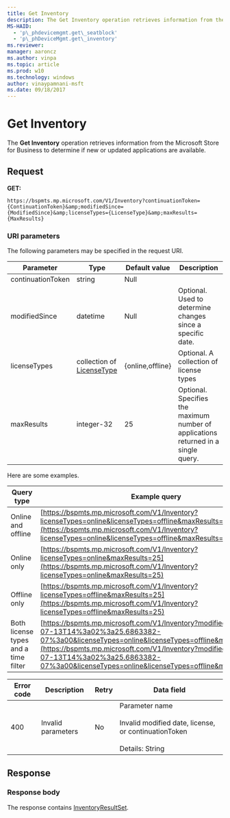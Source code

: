 ```yaml
---
title: Get Inventory
description: The Get Inventory operation retrieves information from the Microsoft Store for Business to determine if new or updated applications are available.
MS-HAID: 
  - 'p\_phdevicemgmt.get\_seatblock'
  - 'p\_phDeviceMgmt.get\_inventory'
ms.reviewer: 
manager: aaroncz
ms.author: vinpa
ms.topic: article
ms.prod: w10
ms.technology: windows
author: vinaypamnani-msft
ms.date: 09/18/2017
---
```


# Get Inventory

The **Get Inventory** operation retrieves information from the Microsoft Store for Business to determine if new or updated applications are available.

## Request

**GET:**

```http
https://bspmts.mp.microsoft.com/V1/Inventory?continuationToken={ContinuationToken}&amp;modifiedSince={ModifiedSince}&amp;licenseTypes={LicenseType}&amp;maxResults={MaxResults}
```
### URI parameters

The following parameters may be specified in the request URI.

|Parameter|Type|Default value|Description|
|--- |--- |--- |--- |
|continuationToken|string|Null||
|modifiedSince|datetime|Null|Optional. Used to determine changes since a specific date.|
|licenseTypes|collection of [LicenseType](data-structures-windows-store-for-business.md#licensetype)|{online,offline}|Optional. A collection of license types|
|maxResults|integer-32|25|Optional. Specifies the maximum number of applications returned in a single query.|

Here are some examples.

|Query type|Example query|
|--- |--- |
|Online and offline|[https://bspmts.mp.microsoft.com/V1/Inventory?licenseTypes=online&licenseTypes=offline&maxResults=25](https://bspmts.mp.microsoft.com/V1/Inventory?licenseTypes=online&licenseTypes=offline&maxResults=25)|
|Online only|[https://bspmts.mp.microsoft.com/V1/Inventory?licenseTypes=online&maxResults=25](https://bspmts.mp.microsoft.com/V1/Inventory?licenseTypes=online&maxResults=25)|
|Offline only|[https://bspmts.mp.microsoft.com/V1/Inventory?licenseTypes=offline&maxResults=25](https://bspmts.mp.microsoft.com/V1/Inventory?licenseTypes=offline&maxResults=25)|
|Both license types and a time filter|[https://bspmts.mp.microsoft.com/V1/Inventory?modifiedSince=2015-07-13T14%3a02%3a25.6863382-07%3a00&licenseTypes=online&licenseTypes=offline&maxResults=25](https://bspmts.mp.microsoft.com/V1/Inventory?modifiedSince=2015-07-13T14%3a02%3a25.6863382-07%3a00&licenseTypes=online&licenseTypes=offline&maxResults=25)|

|Error code|Description|Retry|Data field|
|--- |--- |--- |--- |
|400|Invalid parameters|No|Parameter name<br><br>Invalid modified date, license, or continuationToken<br><br>Details: String|

## Response

### Response body

The response contains [InventoryResultSet](data-structures-windows-store-for-business.md#inventoryresultset).

 







